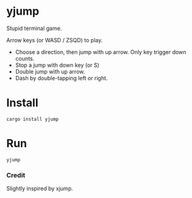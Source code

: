 # yjump

Stupid terminal game.

Arrow keys (or WASD / ZSQD) to play.

- Choose a direction, then jump with up arrow. Only key trigger down counts.
- Stop a jump with down key (or S)
- Double jump with up arrow.
- Dash by double-tapping left or right.

# Install

```
cargo install yjump
```

# Run

```
yjump
```

### Credit

Slightly inspired by xjump.
